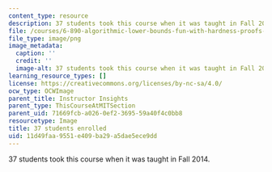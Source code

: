 ```yaml
---
content_type: resource
description: 37 students took this course when it was taught in Fall 2014.
file: /courses/6-890-algorithmic-lower-bounds-fun-with-hardness-proofs-fall-2014/11d49faa9551e409ba29a5dae5ece9dd_37.png
file_type: image/png
image_metadata:
  caption: ''
  credit: ''
  image-alt: 37 students took this course when it was taught in Fall 2014.
learning_resource_types: []
license: https://creativecommons.org/licenses/by-nc-sa/4.0/
ocw_type: OCWImage
parent_title: Instructor Insights
parent_type: ThisCourseAtMITSection
parent_uid: 71669fcb-a026-0ef2-3695-59a40f4c0bb8
resourcetype: Image
title: 37 students enrolled
uid: 11d49faa-9551-e409-ba29-a5dae5ece9dd
---
```

37 students took this course when it was taught in Fall 2014.